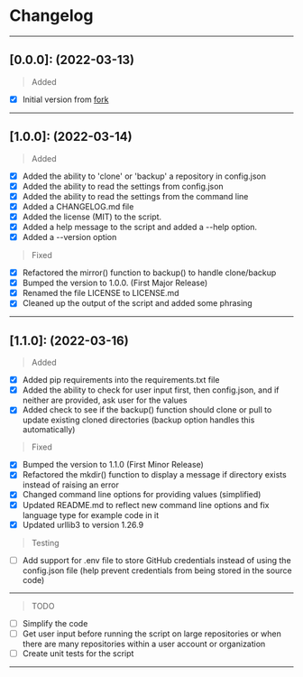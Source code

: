 # Changelog

---

## [0.0.0]: (2022-03-13)

> Added

- [x] Initial version from [fork](https://github.com/abusesa/github-backup)

---

## [1.0.0]: (2022-03-14)

> Added

- [x] Added the ability to 'clone' or 'backup' a repository in config.json
- [x] Added the ability to read the settings from config.json
- [x] Added the ability to read the settings from the command line
- [x] Added a CHANGELOG.md file
- [x] Added the license (MIT) to the script.
- [x] Added a help message to the script and added a --help option.
- [x] Added a --version option

> Fixed

- [x] Refactored the mirror() function to backup() to handle clone/backup
- [x] Bumped the version to 1.0.0. (First Major Release)
- [x] Renamed the file LICENSE to LICENSE.md
- [x] Cleaned up the output of the script and added some phrasing

---

## [1.1.0]: (2022-03-16)

> Added

- [x] Added pip requirements into the requirements.txt file
- [x] Added the ability to check for user input first, then config.json, and
      if neither are provided, ask user for the values
- [x] Added check to see if the backup() function should clone or pull to update
      existing cloned directories (backup option handles this automatically)

> Fixed

- [x] Bumped the version to 1.1.0 (First Minor Release)
- [x] Refactored the mkdir() function to display a message if directory exists
      instead of raising an error
- [x] Changed command line options for providing values (simplified)
- [x] Updated README.md to reflect new command line options and fix language
      type for example code in it
- [x] Updated urllib3 to version 1.26.9

> Testing

- [ ] Add support for .env file to store GitHub credentials instead of using
      the config.json file (help prevent credentials from being stored in the
      source code)

---

> TODO

- [ ] Simplify the code
- [ ] Get user input before running the script on large repositories or when
      there are many repositories within a user account or organization
- [ ] Create unit tests for the script

---
